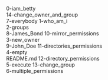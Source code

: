 
0-iam_betty                 
14-change_owner_and_group  
7-everybody
1-who_am_i                 
2-groups                   
8-James_Bond
10-mirror_permissions       
3-new_owner                
9-John_Doe
11-directories_permissions  
4-empty                    
README.md
12-directory_permissions    
5-execute
13-change_group            
6-multiple_permissions

